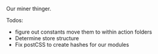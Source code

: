 Our miner thinger.

Todos:
  - figure out constants move them to within action folders
  - Determine store structure
  - Fix postCSS to create hashes for our modules
